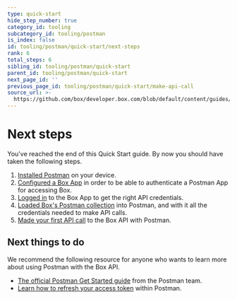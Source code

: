 ```yaml
---
type: quick-start
hide_step_number: true
category_id: tooling
subcategory_id: tooling/postman
is_index: false
id: tooling/postman/quick-start/next-steps
rank: 6
total_steps: 6
sibling_id: tooling/postman/quick-start
parent_id: tooling/postman/quick-start
next_page_id: ''
previous_page_id: tooling/postman/quick-start/make-api-call
source_url: >-
  https://github.com/box/developer.box.com/blob/default/content/guides/tooling/postman/quick-start/6-next-steps.md
---
```


<!-- alex disable postman-postwoman -->

# Next steps

You've reached the end of this Quick Start guide. By now you should have taken
the following steps.

1. [Installed Postman](g://tooling/postman/quick-start/install-postman/)
   on your device.
2. [Configured a Box App](g://tooling/postman/quick-start/configure-box-app/) in
   order to be able to authenticate a Postman App for accessing Box.
3. [Logged in](g://tooling/postman/quick-start/log-in-to-box/) to the Box App to
   get the right API credentials.
4. [Loaded Box's Postman
   collection](g://tooling/postman/quick-start/load-postman-collection/) into
   Postman, and with it all the credentials needed to make API calls.
5. [Made your first API call](g://tooling/postman/quick-start/make-api-call/)
   to the Box API with Postman.

## Next things to do

We recommend the following resource for anyone who wants to learn more about
using Postman with the Box API.

* [The official Postman Get Started
guide](https://learning.getpostman.com/getting-started/) from the Postman
team.
* [Learn how to refresh your access token](g://tooling/postman/refresh) within Postman.
